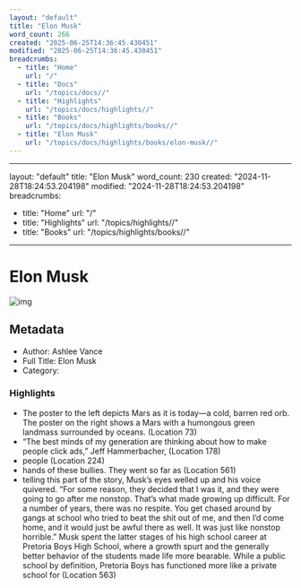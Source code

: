 ```yaml
---
layout: "default"
title: "Elon Musk"
word_count: 266
created: "2025-06-25T14:36:45.430451"
modified: "2025-06-25T14:36:45.430451"
breadcrumbs:
  - title: "Home"
    url: "/"
  - title: "Docs"
    url: "/topics/docs//"
  - title: "Highlights"
    url: "/topics/docs/highlights//"
  - title: "Books"
    url: "/topics/docs/highlights/books//"
  - title: "Elon Musk"
    url: "/topics/docs/highlights/books/elon-musk//"
---
```

---
layout: "default"
title: "Elon Musk"
word_count: 230
created: "2024-11-28T18:24:53.204198"
modified: "2024-11-28T18:24:53.204198"
breadcrumbs:
  - title: "Home"
    url: "/"
  - title: "Highlights"
    url: "/topics/highlights//"
  - title: "Books"
    url: "/topics/highlights/books//"
---
# Elon Musk

![img](https://readwise-assets.s3.amazonaws.com/static/images/default-book-icon-9.63dbe834380e.png)

## Metadata

- Author: Ashlee Vance
- Full Title: Elon Musk
- Category: 

### Highlights

- The poster to the left depicts Mars as it is today—a cold, barren red orb. The poster on the right shows a Mars with a humongous green landmass surrounded by oceans. (Location 73)
- “The best minds of my generation are thinking about how to make people click ads,” Jeff Hammerbacher, (Location 178)
- people (Location 224)
- hands of these bullies. They went so far as (Location 561)
- telling this part of the story, Musk’s eyes welled up and his voice quivered. “For some reason, they decided that I was it, and they were going to go after me nonstop. That’s what made growing up difficult. For a number of years, there was no respite. You get chased around by gangs at school who tried to beat the shit out of me, and then I’d come home, and it would just be awful there as well. It was just like nonstop horrible.” Musk spent the latter stages of his high school career at Pretoria Boys High School, where a growth spurt and the generally better behavior of the students made life more bearable. While a public school by definition, Pretoria Boys has functioned more like a private school for (Location 563)
